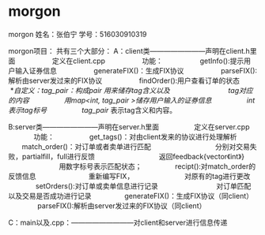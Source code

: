 # morgon
morgon
姓名：张伯宁
学号：516030910319

morgon项目：
共有三个大部分：
A：client类————————声明在client.h里面
                   定义在client.cpp
                   功能：
                   getInfo():提示用户输入证券信息
                   generateFIX()：生成FIX协议
                   parseFIX():解析由server发过来的FIX协议
                   findOrder():用户查看订单的状态
          ***自定义：tag_pair：构成pair
                              用来储存tag含义以及
                              tag对应的内容
                  用map<int, tag_pair* >储存用户输入的证券信息
                  int 表示tag标号
                  tag_pair* 表示tag含义和内容。   

B:server类————————声明在server.h里面
                  定义在server.cpp
                  功能：
                  get_tags()：对由client发来的协议进行处理解析
                  match_order()：对订单或者卖单进行匹配
                                 分别对交易失败，partialfill，full进行反馈
                                 返回feedback{vector《int》}
                                 用数字标号表示匹配状态；
                  recipt():对match_order的反馈信息
                           重新编写FIX，
                          对原有的tag进行更改
                  setOrders():对订单或卖单信息进行记录
                              对订单匹配以及交易是否成功进行记录
                  generateFIX()：生成FIX协议（同client）
                  parseFIX():解析由server发过来的FIX协议（同client）
                  
C：main以及.cpp：—————————对client和server进行信息传递
                         
